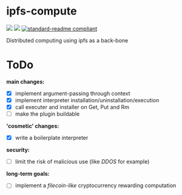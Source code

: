 # ipfs-compute

[![](https://img.shields.io/badge/project-IPFS-blue.svg?style=flat-square)](https://ipfs.io/)
[![](https://img.shields.io/badge/freenode-%23ipfs-blue.svg?style=flat-square)](http://webchat.freenode.net/?channels=%23ipfs)
[![standard-readme compliant](https://img.shields.io/badge/standard--readme-OK-green.svg?style=flat-square)](https://github.com/RichardLitt/standard-readme)

Distributed computing using ipfs as a back-bone

# ToDo

__main changes:__

- [x] implement argument-passing through context
- [x] implement interpreter installation/uninstallation/execution
- [x] call executer and installer on Get, Put and Rm
- [ ] make the plugin buildable

__'cosmetic' changes:__

- [x] write a boilerplate interpreter

__security:__

- [ ] limit the risk of malicious use (like _DDOS_ for example)

__long-term goals:__

- [ ] implement a _filecoin-like_ cryptocurrency rewarding computation
